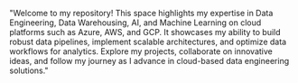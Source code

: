 "Welcome to my repository! This space highlights my expertise in Data Engineering, Data Warehousing, AI, and Machine Learning on cloud platforms such as Azure, AWS, and GCP. It showcases my ability to build robust data pipelines, implement scalable architectures, and optimize data workflows for analytics. Explore my projects, collaborate on innovative ideas, and follow my journey as I advance in cloud-based data engineering solutions."
